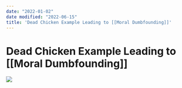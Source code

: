 ```yaml
---
date: "2022-01-02"
date modified: "2022-06-15"
title: 'Dead Chicken Example Leading to [[Moral Dumbfounding]]'
---
```


# Dead Chicken Example Leading to [[Moral Dumbfounding]]
![](https://i.imgur.com/WzNzfkx.png)
